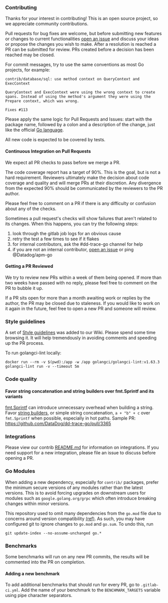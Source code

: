 ### Contributing

Thanks for your interest in contributing! This is an open source project, so we appreciate community contributions.

Pull requests for bug fixes are welcome, but before submitting new features or changes to current functionalities [open an issue](https://github.com/DataDog/dd-trace-go/issues/new)
and discuss your ideas or propose the changes you wish to make. After a resolution is reached a PR can be submitted for review. PRs created before a decision has been reached may be closed.

For commit messages, try to use the same conventions as most Go projects, for example:
```
contrib/database/sql: use method context on QueryContext and ExecContext

QueryContext and ExecContext were using the wrong context to create
spans. Instead of using the method's argument they were using the
Prepare context, which was wrong.

Fixes #113
```
Please apply the same logic for Pull Requests and Issues: start with the package name, followed by a colon and a description of the change, just like
the official [Go language](https://github.com/golang/go/pulls).

All new code is expected to be covered by tests.

#### Continuous Integration on Pull Requests

We expect all PR checks to pass before we merge a PR.

The code coverage report has a target of 90%. This is the goal, but is not a hard requirement. Reviewers ultimately make the decision about code coverage and quality and will merge PRs at their discretion. Any divergence from the expected 90% should be communicated by the reviewers to the PR author.

Please feel free to comment on a PR if there is any difficulty or confusion about any of the checks.

Sometimes a pull request's checks will show failures that aren't related to its changes. When this happens, you can try the following steps:

1. look through the gitlab job logs for an obvious cause
2. retry the test a few times to see if it flakes
3. for internal contributors, ask the #dd-trace-go channel for help
4. if you are not an internal contributor, [open an issue](https://github.com/DataDog/dd-trace-go/issues/new/choose) or ping @Datadog/apm-go

#### Getting a PR Reviewed

We try to review new PRs within a week of them being opened. If more than two weeks have passed with no reply, please feel free to comment on the PR to bubble it up.

If a PR sits open for more than a month awaiting work or replies by the author, the PR may be closed due to staleness. If you would like to work on it again in the future, feel free to open a new PR and someone will review.

### Style guidelines

A set of [Style guidelines](https://github.com/DataDog/dd-trace-go/wiki/Style-guidelines) was added to our Wiki. Please spend some time browsing it.
It will help tremendously in avoiding comments and speeding up the PR process.

To run golangci-lint locally:

```
docker run --rm -v $(pwd):/app -w /app golangci/golangci-lint:v1.63.3 golangci-lint run -v --timeout 5m
```

### Code quality

#### Favor string concatenation and string builders over fmt.Sprintf and its variants

[fmt.Sprintf](https://pkg.go.dev/fmt#Sprintf) can introduce unnecessary overhead when building a string. Favor [string builders](https://pkg.go.dev/strings#Builder), or simple string concatenation, `a + "b" + c` over `fmt.Sprintf` when possible, especially in hot paths.
Sample PR: https://github.com/DataDog/dd-trace-go/pull/3365

### Integrations

Please view our contrib [README.md](contrib/README.md) for information on integrations. If you need support for a new integration, please file an issue to discuss before opening a PR.

### Go Modules

When adding a new dependency, especially for `contrib/` packages, prefer the minimum secure versions of any modules rather than the latest versions. This is to avoid forcing upgrades on downstream users for modules such as `google.golang.org/grpc` which often introduce breaking changes within minor versions.

This repository used to omit many dependencies from the `go.mod` file due to concerns around version compatibility [(ref)](https://github.com/DataDog/dd-trace-go/issues/810). As such, you may have configured git to ignore changes to `go.mod` and `go.sum`. To undo this, run

```
git update-index --no-assume-unchanged go.*
```

### Benchmarks

Some benchmarks will run on any new PR commits, the results will be commented into the PR on completion.

#### Adding a new benchmark
To add additional benchmarks that should run for every PR, go to `.gitlab-ci.yml`.
Add the name of your benchmark to the `BENCHMARK_TARGETS` variable using pipe character separators.

